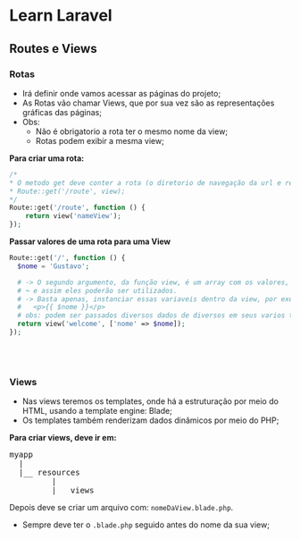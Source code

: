 # Learn Laravel


## Routes e Views

### Rotas

+ Irá definir onde vamos acessar as páginas do projeto;
+ As Rotas vão chamar Views, que por sua vez são  as representações gráficas das páginas;
+ Obs:
    + Não é obrigatorio a rota ter o mesmo nome da view;
    + Rotas podem exibir a mesma view;

**Para criar uma rota:**

```php
/*
* O metodo get deve conter a rota (o diretorio de navegação da url e retornar uma view, ou seja, um template)
* Route::get('/route', view);
*/
Route::get('/route', function () {
    return view('nameView');
});
```

**Passar valores de uma rota para uma View**

```php
Route::get('/', function () {
  $nome = 'Gustavo';

  # -> O segundo argumento, da função view, é um array com os valores, que serão passados para a View
  # ¬ e assim eles poderão ser utilizados.
  # -> Basta apenas, instanciar essas variaveis dentro da view, por exemplo dentro de uma view use:
  #   <p>{{ $nome }}</p>
  # obs: podem ser passados diversos dados de diversos em seus varios tipos, no Blade não há essa limitação de tipagem
  return view('welcome', ['nome' => $nome]);
});
```

<br>
<br>

### Views

+ Nas views teremos os templates, onde há a estruturação por meio do HTML, usando a template engine: Blade;
+ Os templates também renderizam dados dinâmicos por meio do PHP;

**Para criar views, deve ir em:**

<pre>
myapp
  |
  |__ resources
         |
         |__ views
</pre>

Depois deve se criar um arquivo com: `nomeDaView.blade.php`.
  - Sempre deve ter o `.blade.php` seguido antes do nome da sua view;

